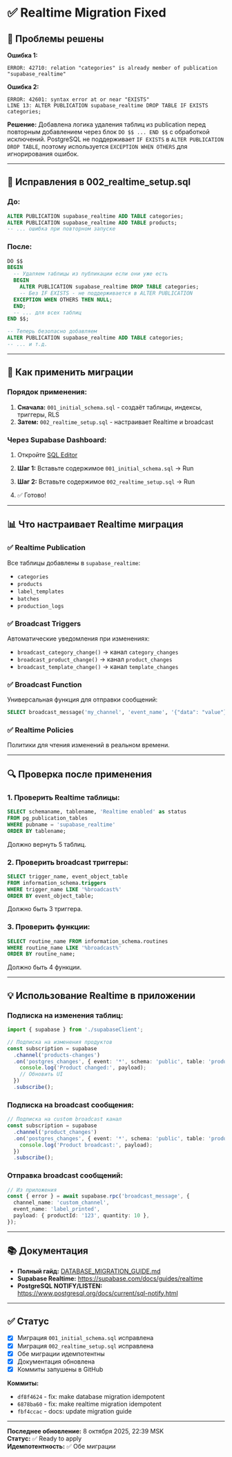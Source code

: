 # ✅ Realtime Migration Fixed

## 🐛 Проблемы решены

**Ошибка 1:**

```
ERROR: 42710: relation "categories" is already member of publication "supabase_realtime"
```

**Ошибка 2:**

```
ERROR: 42601: syntax error at or near "EXISTS"
LINE 13: ALTER PUBLICATION supabase_realtime DROP TABLE IF EXISTS categories;
```

**Решение:** Добавлена логика удаления таблиц из publication перед повторным добавлением через блок
`DO $$ ... END $$` с обработкой исключений. PostgreSQL не поддерживает `IF EXISTS` в
`ALTER PUBLICATION DROP TABLE`, поэтому используется `EXCEPTION WHEN OTHERS` для игнорирования
ошибок.

---

## 📝 Исправления в 002_realtime_setup.sql

### До:

```sql
ALTER PUBLICATION supabase_realtime ADD TABLE categories;
ALTER PUBLICATION supabase_realtime ADD TABLE products;
-- ... ошибка при повторном запуске
```

### После:

```sql
DO $$
BEGIN
  -- Удаляем таблицы из публикации если они уже есть
  BEGIN
    ALTER PUBLICATION supabase_realtime DROP TABLE categories;
    -- Без IF EXISTS - не поддерживается в ALTER PUBLICATION
  EXCEPTION WHEN OTHERS THEN NULL;
  END;
  -- ... для всех таблиц
END $$;

-- Теперь безопасно добавляем
ALTER PUBLICATION supabase_realtime ADD TABLE categories;
-- ... и т.д.
```

---

## 🚀 Как применить миграции

### Порядок применения:

1. **Сначала:** `001_initial_schema.sql` - создаёт таблицы, индексы, триггеры, RLS
2. **Затем:** `002_realtime_setup.sql` - настраивает Realtime и broadcast

### Через Supabase Dashboard:

1. Откройте [SQL Editor](https://supabase.com/dashboard/project/wjclhytzewfcalyybhab/sql/new)

2. **Шаг 1:** Вставьте содержимое `001_initial_schema.sql` → Run

3. **Шаг 2:** Вставьте содержимое `002_realtime_setup.sql` → Run

4. ✅ Готово!

---

## 📊 Что настраивает Realtime миграция

### ✅ Realtime Publication

Все таблицы добавлены в `supabase_realtime`:

- `categories`
- `products`
- `label_templates`
- `batches`
- `production_logs`

### ✅ Broadcast Triggers

Автоматические уведомления при изменениях:

- `broadcast_category_change()` → канал `category_changes`
- `broadcast_product_change()` → канал `product_changes`
- `broadcast_template_change()` → канал `template_changes`

### ✅ Broadcast Function

Универсальная функция для отправки сообщений:

```sql
SELECT broadcast_message('my_channel', 'event_name', '{"data": "value"}'::jsonb);
```

### ✅ Realtime Policies

Политики для чтения изменений в реальном времени.

---

## 🔍 Проверка после применения

### 1. Проверить Realtime таблицы:

```sql
SELECT schemaname, tablename, 'Realtime enabled' as status
FROM pg_publication_tables
WHERE pubname = 'supabase_realtime'
ORDER BY tablename;
```

Должно вернуть 5 таблиц.

### 2. Проверить broadcast триггеры:

```sql
SELECT trigger_name, event_object_table
FROM information_schema.triggers
WHERE trigger_name LIKE '%broadcast%'
ORDER BY event_object_table;
```

Должно быть 3 триггера.

### 3. Проверить функции:

```sql
SELECT routine_name FROM information_schema.routines
WHERE routine_name LIKE '%broadcast%'
ORDER BY routine_name;
```

Должно быть 4 функции.

---

## 💡 Использование Realtime в приложении

### Подписка на изменения таблиц:

```typescript
import { supabase } from './supabaseClient';

// Подписка на изменения продуктов
const subscription = supabase
  .channel('products-changes')
  .on('postgres_changes', { event: '*', schema: 'public', table: 'products' }, payload => {
    console.log('Product changed:', payload);
    // Обновить UI
  })
  .subscribe();
```

### Подписка на broadcast сообщения:

```typescript
// Подписка на custom broadcast канал
const subscription = supabase
  .channel('product_changes')
  .on('postgres_changes', { event: '*', schema: 'public', table: 'products' }, payload => {
    console.log('Product broadcast:', payload);
  })
  .subscribe();
```

### Отправка broadcast сообщений:

```typescript
// Из приложения
const { error } = await supabase.rpc('broadcast_message', {
  channel_name: 'custom_channel',
  event_name: 'label_printed',
  payload: { productId: '123', quantity: 10 },
});
```

---

## 📚 Документация

- **Полный гайд:** [DATABASE_MIGRATION_GUIDE.md](./DATABASE_MIGRATION_GUIDE.md)
- **Supabase Realtime:** https://supabase.com/docs/guides/realtime
- **PostgreSQL NOTIFY/LISTEN:** https://www.postgresql.org/docs/current/sql-notify.html

---

## ✅ Статус

- [x] Миграция `001_initial_schema.sql` исправлена
- [x] Миграция `002_realtime_setup.sql` исправлена
- [x] Обе миграции идемпотентны
- [x] Документация обновлена
- [x] Коммиты запушены в GitHub

**Коммиты:**

- `df8f4624` - fix: make database migration idempotent
- `6878ba60` - fix: make realtime migration idempotent
- `fbf4ccac` - docs: update migration guide

---

**Последнее обновление:** 8 октября 2025, 22:39 MSK  
**Статус:** ✅ Ready to apply  
**Идемпотентность:** ✅ Обе миграции
